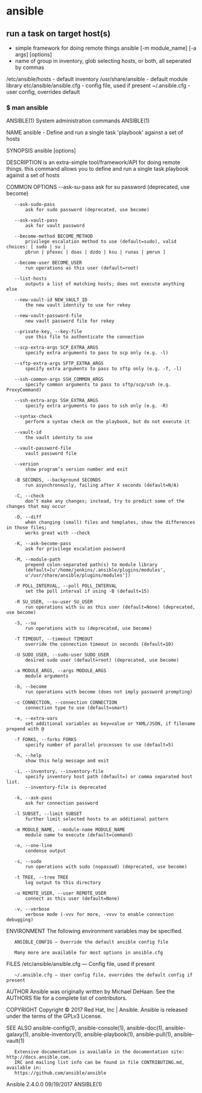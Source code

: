# ansible
## run a task on target host(s)
  - simple framework for doing remote things
ansible <host-pattern> [-m module_name] [-a args] [options]
  - name of group in inventory, glob selecting hosts, or both, all seperated by commas


/etc/ansible/hosts - default inventory
/usr/share/ansible - default module library
etc/ansible/ansible.cfg - config file, used if present
~/.ansible.cfg - user config, overrides default

### $ man ansible

ANSIBLE(1)                       System administration commands                      ANSIBLE(1)

NAME
       ansible - Define and run a single task 'playbook' against a set of hosts

SYNOPSIS
       ansible <host-pattern> [options]

DESCRIPTION
       is an extra-simple tool/framework/API for doing remote things. this command allows you
       to define and run a single task playbook against a set of hosts

COMMON OPTIONS
       --ask-su-pass
           ask for su password (deprecated, use become)

       --ask-sudo-pass
           ask for sudo password (deprecated, use become)

       --ask-vault-pass
           ask for vault password

       --become-method BECOME_METHOD
           privilege escalation method to use (default=sudo), valid choices: [ sudo | su |
           pbrun | pfexec | doas | dzdo | ksu | runas | pmrun ]

       --become-user BECOME_USER
           run operations as this user (default=root)

       --list-hosts
           outputs a list of matching hosts; does not execute anything else

       --new-vault-id NEW_VAULT_ID
           the new vault identity to use for rekey

       --new-vault-password-file
           new vault password file for rekey

       --private-key, --key-file
           use this file to authenticate the connection

       --scp-extra-args SCP_EXTRA_ARGS
           specify extra arguments to pass to scp only (e.g. -l)

       --sftp-extra-args SFTP_EXTRA_ARGS
           specify extra arguments to pass to sftp only (e.g. -f, -l)

       --ssh-common-args SSH_COMMON_ARGS
           specify common arguments to pass to sftp/scp/ssh (e.g. ProxyCommand)

       --ssh-extra-args SSH_EXTRA_ARGS
           specify extra arguments to pass to ssh only (e.g. -R)

       --syntax-check
           perform a syntax check on the playbook, but do not execute it

       --vault-id
           the vault identity to use

       --vault-password-file
           vault password file

       --version
           show program’s version number and exit

       -B SECONDS, --background SECONDS
           run asynchronously, failing after X seconds (default=N/A)

       -C, --check
           don’t make any changes; instead, try to predict some of the changes that may occur

       -D, --diff
           when changing (small) files and templates, show the differences in those files;
           works great with --check

       -K, --ask-become-pass
           ask for privilege escalation password

       -M, --module-path
           prepend colon-separated path(s) to module library
           (default=[u'/home/jenkins/.ansible/plugins/modules',
           u'/usr/share/ansible/plugins/modules'])

       -P POLL_INTERVAL, --poll POLL_INTERVAL
           set the poll interval if using -B (default=15)

       -R SU_USER, --su-user SU_USER
           run operations with su as this user (default=None) (deprecated, use become)

       -S, --su
           run operations with su (deprecated, use become)

       -T TIMEOUT, --timeout TIMEOUT
           override the connection timeout in seconds (default=10)

       -U SUDO_USER, --sudo-user SUDO_USER
           desired sudo user (default=root) (deprecated, use become)

       -a MODULE_ARGS, --args MODULE_ARGS
           module arguments

       -b, --become
           run operations with become (does not imply password prompting)

       -c CONNECTION, --connection CONNECTION
           connection type to use (default=smart)

       -e, --extra-vars
           set additional variables as key=value or YAML/JSON, if filename prepend with @

       -f FORKS, --forks FORKS
           specify number of parallel processes to use (default=5)

       -h, --help
           show this help message and exit

       -i, --inventory, --inventory-file
           specify inventory host path (default=) or comma separated host list.
           --inventory-file is deprecated

       -k, --ask-pass
           ask for connection password

       -l SUBSET, --limit SUBSET
           further limit selected hosts to an additional pattern

       -m MODULE_NAME, --module-name MODULE_NAME
           module name to execute (default=command)

       -o, --one-line
           condense output

       -s, --sudo
           run operations with sudo (nopasswd) (deprecated, use become)

       -t TREE, --tree TREE
           log output to this directory

       -u REMOTE_USER, --user REMOTE_USER
           connect as this user (default=None)

       -v, --verbose
           verbose mode (-vvv for more, -vvvv to enable connection debugging)

ENVIRONMENT
       The following environment variables may be specified.

       ANSIBLE_CONFIG — Override the default ansible config file

       Many more are available for most options in ansible.cfg

FILES
       /etc/ansible/ansible.cfg — Config file, used if present

       ~/.ansible.cfg — User config file, overrides the default config if present

AUTHOR
       Ansible was originally written by Michael DeHaan. See the AUTHORS file for a complete
       list of contributors.

COPYRIGHT
       Copyright © 2017 Red Hat, Inc | Ansible. Ansible is released under the terms of the
       GPLv3 License.

SEE ALSO
       ansible-config(1), ansible-console(1), ansible-doc(1), ansible-galaxy(1),
       ansible-inventory(1), ansible-playbook(1), ansible-pull(1), ansible-vault(1)

       Extensive documentation is available in the documentation site: http://docs.ansible.com.
       IRC and mailing list info can be found in file CONTRIBUTING.md, available in:
       https://github.com/ansible/ansible

Ansible 2.4.0.0                            09/19/2017                                ANSIBLE(1)
